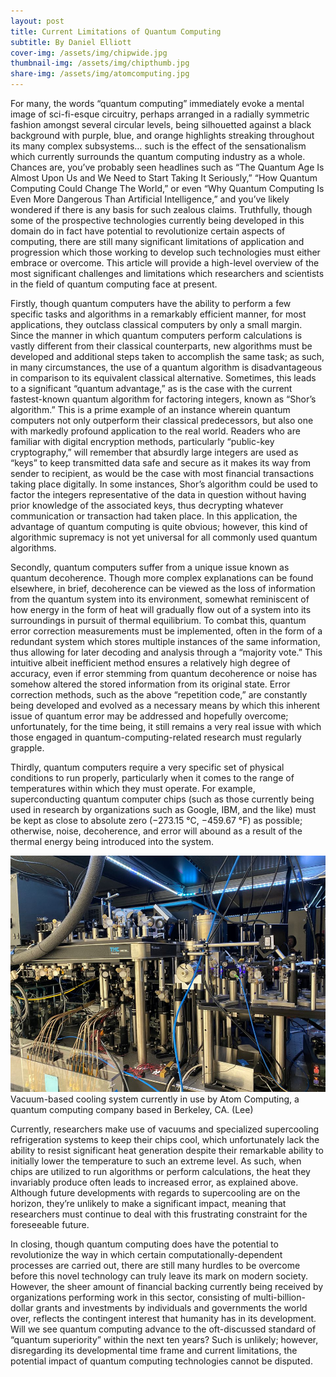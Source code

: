 ```yaml
---
layout: post
title: Current Limitations of Quantum Computing
subtitle: By Daniel Elliott
cover-img: /assets/img/chipwide.jpg
thumbnail-img: /assets/img/chipthumb.jpg
share-img: /assets/img/atomcomputing.jpg
---
```


For many, the words “quantum computing” immediately evoke a mental image of sci-fi-esque circuitry, perhaps arranged in a radially symmetric fashion amongst several circular levels, being silhouetted against a black background with purple, blue, and orange highlights streaking throughout its many complex subsystems… such is the effect of the sensationalism which currently surrounds the quantum computing industry as a whole. Chances are, you’ve probably seen headlines such as “The Quantum Age Is Almost Upon Us and We Need to Start Taking It Seriously,” “How Quantum Computing Could Change The World,” or even “Why Quantum Computing Is Even More Dangerous Than Artificial Intelligence,” and you’ve likely wondered if there is any basis for such zealous claims. Truthfully, though some of the prospective technologies currently being developed in this domain do in fact have potential to revolutionize certain aspects of computing, there are still many significant limitations of application and progression which those working to develop such technologies must either embrace or overcome. This article will provide a high-level overview of the most significant challenges and limitations which researchers and scientists in the field of quantum computing face at present.

Firstly, though quantum computers have the ability to perform a few specific tasks and algorithms in a remarkably efficient manner, for most applications, they outclass classical computers by only a small margin. Since the manner in which quantum computers perform calculations is vastly different from their classical counterparts, new algorithms must be developed and additional steps taken to accomplish the same task; as such, in many circumstances, the use of a quantum algorithm is disadvantageous in comparison to its equivalent classical alternative. Sometimes, this leads to a significant “quantum advantage,” as is the case with the current fastest-known quantum algorithm for factoring integers, known as “Shor’s algorithm.” This is a prime example of an instance wherein quantum computers not only outperform their classical predecessors, but also one with markedly profound application to the real world. Readers who are familiar with digital encryption methods, particularly “public-key cryptography,” will remember that absurdly large integers are used as “keys” to keep transmitted data safe and secure as it makes its way from sender to recipient, as would be the case with most financial transactions taking place digitally. In some instances, Shor’s algorithm could be used to factor the integers representative of the data in question without having prior knowledge of the associated keys, thus decrypting whatever communication or transaction had taken place. In this application, the advantage of quantum computing is quite obvious; however, this kind of algorithmic supremacy is not yet universal for all commonly used quantum algorithms.

Secondly, quantum computers suffer from a unique issue known as quantum decoherence. Though more complex explanations can be found elsewhere, in brief, decoherence can be viewed as the loss of information from the quantum system into its environment, somewhat reminiscent of how energy in the form of heat will gradually flow out of a system into its surroundings in pursuit of thermal equilibrium. To combat this, quantum error correction measurements must be implemented, often in the form of a redundant system which stores multiple instances of the same information, thus allowing for later decoding and analysis through a “majority vote.” This intuitive albeit inefficient method ensures a relatively high degree of accuracy, even if error stemming from quantum decoherence or noise has somehow altered the stored information from its original state. Error correction methods, such as the above “repetition code,” are constantly being developed and evolved as a necessary means by which this inherent issue of quantum error may be addressed and hopefully overcome; unfortunately, for the time being, it still remains a very real issue with which those engaged in quantum-computing-related research must regularly grapple.

Thirdly, quantum computers require a very specific set of physical conditions to run properly, particularly when it comes to the range of temperatures within which they must operate. For example, superconducting quantum computer chips (such as those currently being used in research by organizations such as Google, IBM, and the like) must be kept as close to absolute zero (−273.15 °C, −459.67 °F) as possible; otherwise, noise, decoherence, and error will abound as a result of the thermal energy being introduced into the system. 

[![Vacuum-based cooling system currently in use by Atom Computing, a quantum computing company based in Berkeley, CA.](/assets/img/atomcomputing.JPG)](https://www.reuters.com/technology/atom-computing-invest-100-mln-colorado-quantum-computer-center-2022-09-28/)
Vacuum-based cooling system currently in use by Atom Computing, a quantum computing company based in Berkeley, CA. (Lee)

Currently, researchers make use of vacuums and specialized supercooling refrigeration systems to keep their chips cool, which unfortunately lack the ability to resist significant heat generation despite their remarkable ability to initially lower the temperature to such an extreme level. As such, when chips are utilized to run algorithms or perform calculations, the heat they invariably produce often leads to increased error, as explained above. Although future developments with regards to supercooling are on the horizon, they’re unlikely to make a significant impact, meaning that researchers must continue to deal with this frustrating constraint for the foreseeable future.

In closing, though quantum computing does have the potential to revolutionize the way in which certain computationally-dependent processes are carried out, there are still many hurdles to be overcome before this novel technology can truly leave its mark on modern society. However, the sheer amount of financial backing currently being received by organizations performing work in this sector, consisting of multi-billion-dollar grants and investments by individuals and governments the world over, reflects the contingent interest that humanity has in its development. Will we see quantum computing advance to the oft-discussed standard of “quantum superiority” within the next ten years? Such is unlikely; however, disregarding its developmental time frame and current limitations, the potential impact of quantum computing technologies cannot be disputed.













